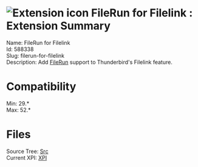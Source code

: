 # ![Extension icon](https://addons.thunderbird.net/user-media/addon_icons/588/588338-64.png?modified=ed5063ae) FileRun for Filelink : Extension Summary

Name: FileRun for Filelink  
Id: 588338  
Slug: filerun-for-filelink  
Description: Add <a rel="nofollow" href="https://outgoing.prod.mozaws.net/v1/5b24996568a0458af58f7e8c7918996b1576ccffb0c124cad3aad52401bc7491/http%3A//www.filerun.com" title="FileRun">FileRun</a> support to Thunderbird's Filelink feature.
  

# Compatibility
Min: 29.*  
Max: 52.*  

# Files

Source Tree: [Src](C:/Dev/Thunderbird/ThunderKdB/xall/xOther/588338-filerun-for-filelink/src)  
Current XPI: [XPI](C:/Dev/Thunderbird/ThunderKdB/xall/xOther/588338-filerun-for-filelink/xpi)  



